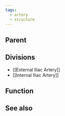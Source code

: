 ```yaml
---
tags:
  - artery
  - structure
---
```



## Parent



## Divisions
- [[External Iliac Artery]]
- [[Internal Iliac Artery]]

## Function




## See also

